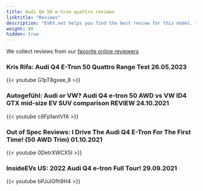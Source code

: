 ```yaml
---
title: Audi Q4 50 e-tron quattro reviews
linktitle: "Reviews"
description: "EVKX.net helps you find the best review for this model. "
weight: 80
hidden: true
---
```

<object type="image/svg+xml" data="../modelnavigation.svg"></object>
We collect reviews from our [favorite online reviewers](/guides/evreviewers/)

### Kris Rifa: Audi Q4 E-Tron 50 Quattro Range Test 26.05.2023

{{< youtube G1pT8gxee_8 >}}

### Autogefühl: Audi or VW? Audi Q4 e-tron 50 AWD vs VW ID4 GTX mid-size EV SUV comparison REVIEW 24.10.2021

{{< youtube c8Fp1antVfA >}}

### Out of Spec Reviews: I Drive The Audi Q4 E-Tron For The First Time! (50 AWD Trim) 01.10.2021

{{< youtube 0DetrXWCX5I >}}

### InsideEVs US: 2022 Audi Q4 e-tron Full Tour! 29.09.2021

{{< youtube bPJuIGfh9H4 >}}

